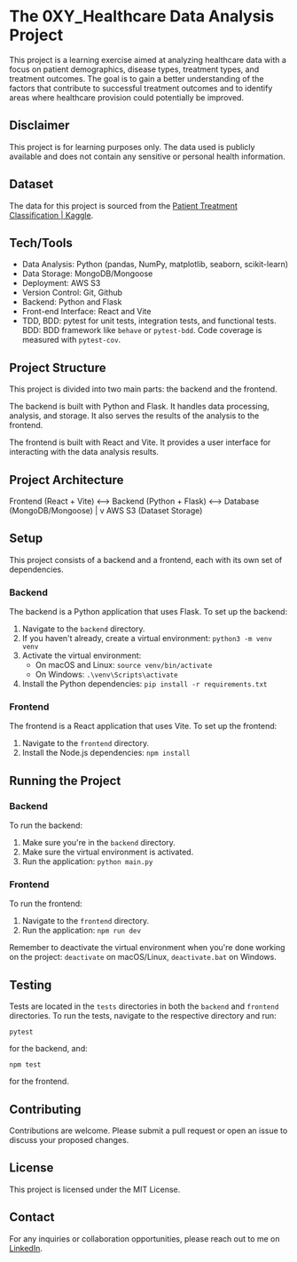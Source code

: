 
# The 0XY_Healthcare Data Analysis Project

This project is a learning exercise aimed at analyzing healthcare data with a focus on patient demographics, disease types, treatment types, and treatment outcomes. The goal is to gain a better understanding of the factors that contribute to successful treatment outcomes and to identify areas where healthcare provision could potentially be improved.

## Disclaimer

This project is for learning purposes only. The data used is publicly available and does not contain any sensitive or personal health information.

## Dataset

The data for this project is sourced from the [Patient Treatment Classification | Kaggle](https://www.kaggle.com/datasets/saurabhshahane/patient-treatment-classification).

## Tech/Tools

- Data Analysis: Python (pandas, NumPy, matplotlib, seaborn, scikit-learn)
- Data Storage: MongoDB/Mongoose
- Deployment: AWS S3
- Version Control: Git, Github
- Backend: Python and Flask
- Front-end Interface: React and Vite
- TDD, BDD: pytest for unit tests, integration tests, and functional tests. BDD: BDD framework like `behave` or `pytest-bdd`. Code coverage is measured with `pytest-cov`.

## Project Structure

This project is divided into two main parts: the backend and the frontend.

The backend is built with Python and Flask. It handles data processing, analysis, and storage. It also serves the results of the analysis to the frontend.

The frontend is built with React and Vite. It provides a user interface for interacting with the data analysis results.

## Project Architecture

Frontend (React + Vite) <--> Backend (Python + Flask) <--> Database (MongoDB/Mongoose)
                                     |
                                     v
                                  AWS S3 (Dataset Storage)

## Setup

This project consists of a backend and a frontend, each with its own set of dependencies.

### Backend

The backend is a Python application that uses Flask. To set up the backend:

1. Navigate to the `backend` directory.
2. If you haven't already, create a virtual environment: `python3 -m venv venv`
3. Activate the virtual environment:
   - On macOS and Linux: `source venv/bin/activate`
   - On Windows: `.\venv\Scripts\activate`
4. Install the Python dependencies: `pip install -r requirements.txt`

### Frontend

The frontend is a React application that uses Vite. To set up the frontend:

1. Navigate to the `frontend` directory.
2. Install the Node.js dependencies: `npm install`

## Running the Project

### Backend

To run the backend:

1. Make sure you're in the `backend` directory.
2. Make sure the virtual environment is activated.
3. Run the application: `python main.py`

### Frontend

To run the frontend:

1. Navigate to the `frontend` directory.
2. Run the application: `npm run dev`

Remember to deactivate the virtual environment when you're done working on the project: `deactivate` on macOS/Linux, `deactivate.bat` on Windows.

## Testing

Tests are located in the `tests` directories in both the `backend` and `frontend` directories. To run the tests, navigate to the respective directory and run:

```
pytest
```

for the backend, and:

```
npm test
```

for the frontend.

## Contributing

Contributions are welcome. Please submit a pull request or open an issue to discuss your proposed changes.

## License

This project is licensed under the MIT License.

## Contact

For any inquiries or collaboration opportunities, please reach out to me on [LinkedIn](https://www.linkedin.com/in/chayada-s-1a026220/).
